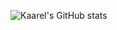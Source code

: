 ![Kaarel's GitHub stats](https://github-readme-stats.vercel.app/api/top-langs/?username=kaareloun&theme=rose_pine)
